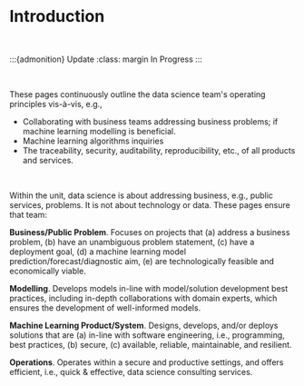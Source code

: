 <br>

# Introduction

<br>

:::{admonition} Update
:class: margin
In Progress
:::

<br>

These pages continuously outline the data science team's operating principles vis-à-vis, e.g.,

<ul class="special">
    <li>Collaborating with business teams addressing business problems; if machine learning modelling is beneficial.</li>
    <li>Machine learning algorithms inquiries</li>
    <li>The traceability, security, auditability, reproducibility, etc., of all products and services.</li>
    
</ul>

<br>

Within the unit, data science is about addressing business, e.g., public services, problems.  It is not about technology or 
data.  These pages ensure that team:

**Business/Public Problem**. Focuses on projects that (a) address a business problem, (b) have an unambiguous problem 
statement, (c) have a deployment goal, (d) a machine learning model prediction/forecast/diagnostic aim, (e) are technologically feasible and 
economically viable.

**Modelling**. Develops models in-line with model/solution development best practices, including in-depth collaborations with domain
experts, which ensures the development of well-informed models.

**Machine Learning Product/System**. Designs, develops, and/or deploys solutions that are (a) in-line with software 
engineering, i.e., programming, best practices, (b) secure, (c) available, reliable, maintainable, and resilient.

**Operations**. Operates within a secure and productive settings, and offers efficient, i.e., quick & effective, data
science consulting services.

<br>
<br>
<br>
<br>

<br>
<br>
<br>
<br>
